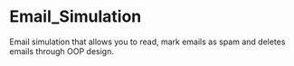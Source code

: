 # Email_Simulation
Email simulation that allows you to read, mark emails as spam and deletes emails through OOP design.
